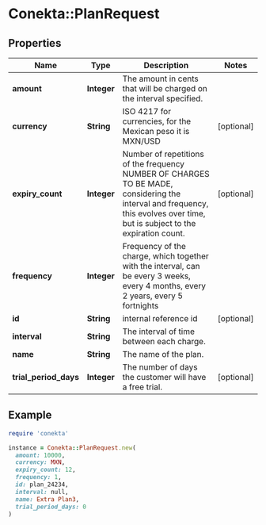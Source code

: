 # Conekta::PlanRequest

## Properties

| Name | Type | Description | Notes |
| ---- | ---- | ----------- | ----- |
| **amount** | **Integer** | The amount in cents that will be charged on the interval specified. |  |
| **currency** | **String** | ISO 4217 for currencies, for the Mexican peso it is MXN/USD | [optional] |
| **expiry_count** | **Integer** | Number of repetitions of the frequency NUMBER OF CHARGES TO BE MADE, considering the interval and frequency, this evolves over time, but is subject to the expiration count. | [optional] |
| **frequency** | **Integer** | Frequency of the charge, which together with the interval, can be every 3 weeks, every 4 months, every 2 years, every 5 fortnights |  |
| **id** | **String** | internal reference id | [optional] |
| **interval** | **String** | The interval of time between each charge. |  |
| **name** | **String** | The name of the plan. |  |
| **trial_period_days** | **Integer** | The number of days the customer will have a free trial. | [optional] |

## Example

```ruby
require 'conekta'

instance = Conekta::PlanRequest.new(
  amount: 10000,
  currency: MXN,
  expiry_count: 12,
  frequency: 1,
  id: plan_24234,
  interval: null,
  name: Extra Plan3,
  trial_period_days: 0
)
```

